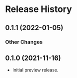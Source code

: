 # Release History

## 0.1.1 (2022-01-05)
### Other Changes


## 0.1.0 (2021-11-16)

- Initial preview release.
